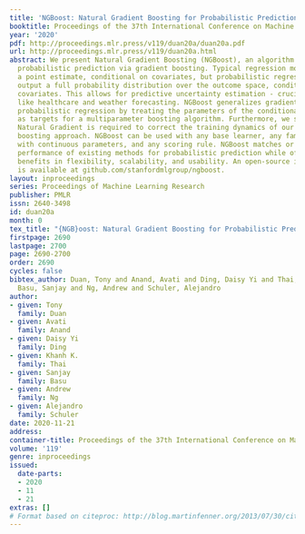 ```yaml
---
title: 'NGBoost: Natural Gradient Boosting for Probabilistic Prediction'
booktitle: Proceedings of the 37th International Conference on Machine Learning
year: '2020'
pdf: http://proceedings.mlr.press/v119/duan20a/duan20a.pdf
url: http://proceedings.mlr.press/v119/duan20a.html
abstract: We present Natural Gradient Boosting (NGBoost), an algorithm for generic
  probabilistic prediction via gradient boosting. Typical regression models return
  a point estimate, conditional on covariates, but probabilistic regression models
  output a full probability distribution over the outcome space, conditional on the
  covariates. This allows for predictive uncertainty estimation - crucial in applications
  like healthcare and weather forecasting. NGBoost generalizes gradient boosting to
  probabilistic regression by treating the parameters of the conditional distribution
  as targets for a multiparameter boosting algorithm. Furthermore, we show how the
  Natural Gradient is required to correct the training dynamics of our multiparameter
  boosting approach. NGBoost can be used with any base learner, any family of distributions
  with continuous parameters, and any scoring rule. NGBoost matches or exceeds the
  performance of existing methods for probabilistic prediction while offering additional
  benefits in flexibility, scalability, and usability. An open-source implementation
  is available at github.com/stanfordmlgroup/ngboost.
layout: inproceedings
series: Proceedings of Machine Learning Research
publisher: PMLR
issn: 2640-3498
id: duan20a
month: 0
tex_title: "{NGB}oost: Natural Gradient Boosting for Probabilistic Prediction"
firstpage: 2690
lastpage: 2700
page: 2690-2700
order: 2690
cycles: false
bibtex_author: Duan, Tony and Anand, Avati and Ding, Daisy Yi and Thai, Khanh K. and
  Basu, Sanjay and Ng, Andrew and Schuler, Alejandro
author:
- given: Tony
  family: Duan
- given: Avati
  family: Anand
- given: Daisy Yi
  family: Ding
- given: Khanh K.
  family: Thai
- given: Sanjay
  family: Basu
- given: Andrew
  family: Ng
- given: Alejandro
  family: Schuler
date: 2020-11-21
address: 
container-title: Proceedings of the 37th International Conference on Machine Learning
volume: '119'
genre: inproceedings
issued:
  date-parts:
  - 2020
  - 11
  - 21
extras: []
# Format based on citeproc: http://blog.martinfenner.org/2013/07/30/citeproc-yaml-for-bibliographies/
---
```

